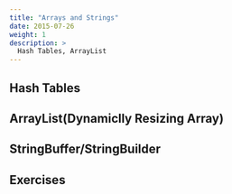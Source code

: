 ```yaml
---
title: "Arrays and Strings"
date: 2015-07-26
weight: 1
description: >
  Hash Tables, ArrayList
---
```


## Hash Tables

## ArrayList(Dynamiclly Resizing Array)

## StringBuffer/StringBuilder

## Exercises
